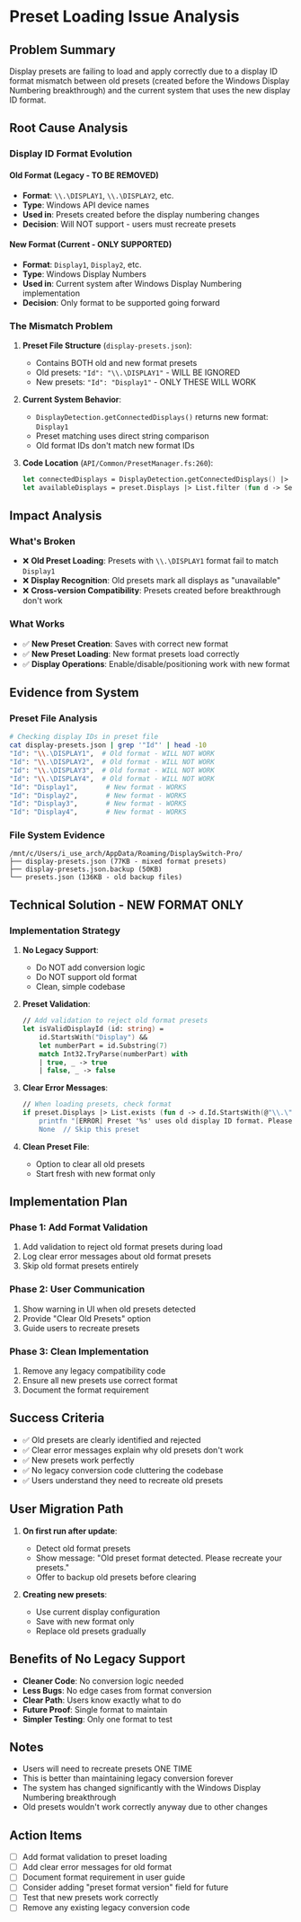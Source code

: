 # Preset Loading Issue Analysis

## Problem Summary

Display presets are failing to load and apply correctly due to a display ID format mismatch between old presets (created before the Windows Display Numbering breakthrough) and the current system that uses the new display ID format.

## Root Cause Analysis

### Display ID Format Evolution

#### Old Format (Legacy - TO BE REMOVED)
- **Format**: `\\.\DISPLAY1`, `\\.\DISPLAY2`, etc.
- **Type**: Windows API device names
- **Used in**: Presets created before the display numbering changes
- **Decision**: Will NOT support - users must recreate presets

#### New Format (Current - ONLY SUPPORTED)
- **Format**: `Display1`, `Display2`, etc.
- **Type**: Windows Display Numbers
- **Used in**: Current system after Windows Display Numbering implementation
- **Decision**: Only format to be supported going forward

### The Mismatch Problem

1. **Preset File Structure** (`display-presets.json`):
   - Contains BOTH old and new format presets
   - Old presets: `"Id": "\\.\DISPLAY1"` - WILL BE IGNORED
   - New presets: `"Id": "Display1"` - ONLY THESE WILL WORK

2. **Current System Behavior**:
   - `DisplayDetection.getConnectedDisplays()` returns new format: `Display1`
   - Preset matching uses direct string comparison
   - Old format IDs don't match new format IDs

3. **Code Location** (`API/Common/PresetManager.fs:260`):
   ```fsharp
   let connectedDisplays = DisplayDetection.getConnectedDisplays() |> List.map (fun d -> d.Id) |> Set.ofList
   let availableDisplays = preset.Displays |> List.filter (fun d -> Set.contains d.Id connectedDisplays)
   ```

## Impact Analysis

### What's Broken
- ❌ **Old Preset Loading**: Presets with `\\.\DISPLAY1` format fail to match `Display1`
- ❌ **Display Recognition**: Old presets mark all displays as "unavailable"
- ❌ **Cross-version Compatibility**: Presets created before breakthrough don't work

### What Works
- ✅ **New Preset Creation**: Saves with correct new format
- ✅ **New Preset Loading**: New format presets load correctly
- ✅ **Display Operations**: Enable/disable/positioning work with new format

## Evidence from System

### Preset File Analysis
```bash
# Checking display IDs in preset file
cat display-presets.json | grep '"Id"' | head -10
"Id": "\\.\DISPLAY1",  # Old format - WILL NOT WORK
"Id": "\\.\DISPLAY2",  # Old format - WILL NOT WORK
"Id": "\\.\DISPLAY3",  # Old format - WILL NOT WORK
"Id": "\\.\DISPLAY4",  # Old format - WILL NOT WORK
"Id": "Display1",       # New format - WORKS
"Id": "Display2",       # New format - WORKS
"Id": "Display3",       # New format - WORKS
"Id": "Display4",       # New format - WORKS
```

### File System Evidence
```
/mnt/c/Users/i_use_arch/AppData/Roaming/DisplaySwitch-Pro/
├── display-presets.json (77KB - mixed format presets)
├── display-presets.json.backup (50KB)
└── presets.json (136KB - old backup files)
```

## Technical Solution - NEW FORMAT ONLY

### Implementation Strategy

1. **No Legacy Support**:
   - Do NOT add conversion logic
   - Do NOT support old format
   - Clean, simple codebase

2. **Preset Validation**:
   ```fsharp
   // Add validation to reject old format presets
   let isValidDisplayId (id: string) =
       id.StartsWith("Display") &&
       let numberPart = id.Substring(7)
       match Int32.TryParse(numberPart) with
       | true, _ -> true
       | false, _ -> false
   ```

3. **Clear Error Messages**:
   ```fsharp
   // When loading presets, check format
   if preset.Displays |> List.exists (fun d -> d.Id.StartsWith(@"\\.\")) then
       printfn "[ERROR] Preset '%s' uses old display ID format. Please recreate this preset." preset.Name
       None  // Skip this preset
   ```

4. **Clean Preset File**:
   - Option to clear all old presets
   - Start fresh with new format only

## Implementation Plan

### Phase 1: Add Format Validation
1. Add validation to reject old format presets during load
2. Log clear error messages about old format presets
3. Skip old format presets entirely

### Phase 2: User Communication
1. Show warning in UI when old presets detected
2. Provide "Clear Old Presets" option
3. Guide users to recreate presets

### Phase 3: Clean Implementation
1. Remove any legacy compatibility code
2. Ensure all new presets use correct format
3. Document the format requirement

## Success Criteria

- ✅ Old presets are clearly identified and rejected
- ✅ Clear error messages explain why old presets don't work
- ✅ New presets work perfectly
- ✅ No legacy conversion code cluttering the codebase
- ✅ Users understand they need to recreate old presets

## User Migration Path

1. **On first run after update**:
   - Detect old format presets
   - Show message: "Old preset format detected. Please recreate your presets."
   - Offer to backup old presets before clearing

2. **Creating new presets**:
   - Use current display configuration
   - Save with new format only
   - Replace old presets gradually

## Benefits of No Legacy Support

- **Cleaner Code**: No conversion logic needed
- **Less Bugs**: No edge cases from format conversion
- **Clear Path**: Users know exactly what to do
- **Future Proof**: Single format to maintain
- **Simpler Testing**: Only one format to test

## Notes

- Users will need to recreate presets ONE TIME
- This is better than maintaining legacy conversion forever
- The system has changed significantly with the Windows Display Numbering breakthrough
- Old presets wouldn't work correctly anyway due to other changes

## Action Items

- [ ] Add format validation to preset loading
- [ ] Add clear error messages for old format
- [ ] Document format requirement in user guide
- [ ] Consider adding "preset format version" field for future
- [ ] Test that new presets work correctly
- [ ] Remove any existing legacy conversion code